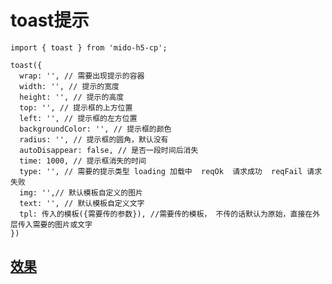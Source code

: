 # toast提示

```vim
import { toast } from 'mido-h5-cp';

toast({
  wrap: '', // 需要出现提示的容器
  width: '', // 提示的宽度
  height: '', // 提示的高度
  top: '', // 提示框的上方位置
  left: '', // 提示框的左方位置
  backgroundColor: '', // 提示框的颜色
  radius: '', // 提示框的圆角，默认没有
  autoDisappear: false, // 是否一段时间后消失
  time: 1000, // 提示框消失的时间
  type: '', // 需要的提示类型 loading 加载中  reqOk  请求成功  reqFail 请求失败  
  img: '',// 默认模板自定义的图片
  text: '', // 默认模板自定义文字
  tpl: 传入的模板({需要传的参数}), //需要传的模板， 不传的话默认为原始，直接在外层传入需要的图片或文字
})
```

## [效果](https://zyxpz.github.io/mido-h5-cp/dist/web/toast/Basic)
